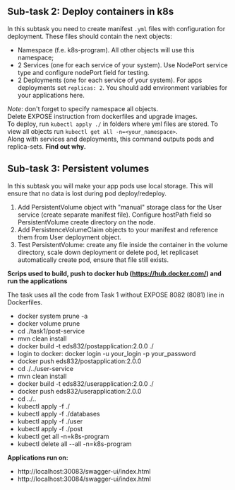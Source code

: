 ## Sub-task 2: Deploy containers in k8s

In this subtask you need to create manifest `.yml` files with configuration for deployment. These files should contain the next objects:
- Namespace (f.e. k8s-program). All other objects will use this namespace;
- 2 Services (one for each service of your system). Use NodePort service type and configure nodePort field for testing.
- 2 Deployments (one for each service of your system). For apps deployments set `replicas: 2`. You should add environment variables for your applications here.

_Note_: don't forget to specify namespace all objects. <br>
Delete EXPOSE instruction from dockerfiles and upgrade images. <br>
To deploy, run `kubectl apply ./` in folders where yml files are stored.
To view all objects run `kubectl get all -n=<your_namespace>`. <br>
Along with services and deployments, this command outputs pods and replica-sets. **Find out why.**

## Sub-task 3: Persistent volumes

In this subtask you will make your app pods use local storage. This will ensure that no data is lost during pod deploy/redeploy.
1. Add PersistentVolume object with "manual" storage class for the User service (create separate manifest file). Configure hostPath field so PersistentVolume create directory on the node.
2. Add PersistenceVolumeClaim objects to your manifest and reference them from User deployment object.
3. Test PersistentVolume: create any file inside the container in the volume directory, scale down deployment or delete pod, let replicaset automatically create pod, ensure that file still exists.

**Scrips used to build, push to docker hub (https://hub.docker.com/) and run the applications**

The task uses all the code from Task 1 without EXPOSE 8082 (8081) line in Dockerfiles.

- docker system prune -a
- docker volume prune
- cd ./task1/post-service
- mvn clean install
- docker build -t eds832/postapplication:2.0.0 ./
- login to docker: docker login -u your_login -p your_password
- docker push eds832/postapplication:2.0.0
- cd ./../user-service
- mvn clean install
- docker build -t eds832/userapplication:2.0.0 ./
- docker push eds832/userapplication:2.0.0
- cd ../..
- kubectl apply -f ./
- kubectl apply -f ./databases
- kubectl apply -f ./user
- kubectl apply -f ./post
- kubectl get all -n=k8s-program
- kubectl delete all --all -n=k8s-program

**Applications run on:**

- http://localhost:30083/swagger-ui/index.html
- http://localhost:30084/swagger-ui/index.html